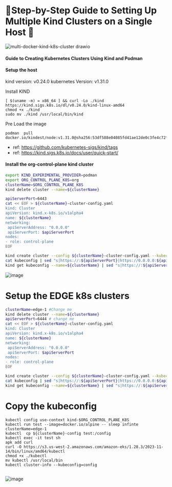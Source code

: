 # 🐬Step-by-Step Guide to Setting Up Multiple Kind Clusters on a Single Host 🐬
![multi-docker-kind-k8s-cluster drawio](https://github.com/user-attachments/assets/81cfcc7d-94be-47ef-afc1-138393131079)
#### Guide to Creating Kubernetes Clusters Using Kind and Podman
#### Setup the host
kind version: v0.24.0
kubernetes Version: v1.31.0

Install KIND
```
[ $(uname -m) = x86_64 ] && curl -Lo ./kind https://kind.sigs.k8s.io/dl/v0.24.0/kind-linux-amd64
chmod +x ./kind
sudo mv ./kind /usr/local/bin/kind
```
Pre Load the image
```
podman  pull docker.io/kindest/node:v1.31.0@sha256:53df588e04085fd41ae12de0c3fe4c72f7013bba32a20e7325357a1ac94ba865
```
- ref: https://github.com/kubernetes-sigs/kind/tags
- ref: https://kind.sigs.k8s.io/docs/user/quick-start/

#### Install the org-control-plane kind cluster 
```bash
export KIND_EXPERIMENTAL_PROVIDER=podman
export ORG_CONTROL_PLANE_K8S=org
clusterName=$ORG_CONTROL_PLANE_K8S
kind delete cluster --name=${clusterName}

apiServerPort=6443
cat << EOF > ${clusterName}-cluster-config.yaml
kind: Cluster
apiVersion: kind.x-k8s.io/v1alpha4
name: ${clusterName}
networking:
 apiServerAddress: "0.0.0.0"
 apiServerPort: $apiServerPort
nodes:
- role: control-plane
EOF

kind create cluster --config ${clusterName}-cluster-config.yaml --kubeconfig ./kubeconfig
cat kubeconfig | sed "s|https://:${apiServerPort}|https://0.0.0.0:${apiServerPort}|g"  > ./config
kind get kubeconfig --name=${clusterName} | sed "s|https://:${apiServerPort}|https://${clusterName}-control-plane:6443|g"  > ${clusterName}-config

```
![image](https://github.com/user-attachments/assets/8e34ff8b-34b1-4d07-9cf5-9adcafa89dab)


# Setup the EDGE k8s clusters
```bash
clusterName=edge-1 #Change me
kind delete cluster --name=${clusterName}
apiServerPort=6444 # change me
cat << EOF > ${clusterName}-cluster-config.yaml
kind: Cluster
apiVersion: kind.x-k8s.io/v1alpha4
name: ${clusterName}
networking:
 apiServerAddress: "0.0.0.0"
 apiServerPort: $apiServerPort
nodes:
- role: control-plane
EOF

kind create cluster --config ${clusterName}-cluster-config.yaml --kubeconfig ./kubeconfig
cat kubeconfig | sed "s|https://:${apiServerPort}|https://0.0.0.0:${apiServerPort}|g"  > ./config
kind get kubeconfig --name=${clusterName} | sed "s|https://:${apiServerPort}|https://${clusterName}-control-plane:6443|g"  > ${clusterName}-config

```

# Copy the kubeconfig 
```
kubectl config use-context kind-$ORG_CONTROL_PLANE_K8S
kubectl run test --image=docker.io/alpine -- sleep infinte
clusterName=edge-1
kubectl  cp ${clusterName}-config test:/config
kubectl exec -it test sh
apk add curl
curl -O https://s3.us-west-2.amazonaws.com/amazon-eks/1.28.3/2023-11-14/bin/linux/amd64/kubectl
chmod +x ./kubectl
mv kubectl /usr/local/bin
kubectl cluster-info --kubeconfig=config
 
```
![image](https://github.com/user-attachments/assets/1502199c-f0aa-4ae1-809d-85d1464c9b78)

